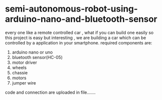 # semi-autonomous-robot-using-arduino-nano-and-bluetooth-sensor

every one like a remote controlled car , what if you can build one easily so this project is easy but interesting , we are building a car which can be controlled by a application in your smartphone. required components are:

1. arduino nano or uno
2. bluetooth sensor(HC-05)
3. motor driver
4. wheels
5. chassie
6. motors
7. jumper wire

code and connection are uploaded in file.......
